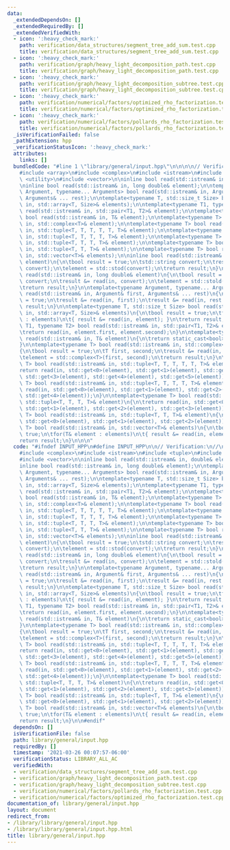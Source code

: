 ```yaml
---
data:
  _extendedDependsOn: []
  _extendedRequiredBy: []
  _extendedVerifiedWith:
  - icon: ':heavy_check_mark:'
    path: verification/data_structures/segment_tree_add_sum.test.cpp
    title: verification/data_structures/segment_tree_add_sum.test.cpp
  - icon: ':heavy_check_mark:'
    path: verification/graph/heavy_light_decomposition_path.test.cpp
    title: verification/graph/heavy_light_decomposition_path.test.cpp
  - icon: ':heavy_check_mark:'
    path: verification/graph/heavy_light_decomposition_subtree.test.cpp
    title: verification/graph/heavy_light_decomposition_subtree.test.cpp
  - icon: ':heavy_check_mark:'
    path: verification/numerical/factors/optimized_rho_factorization.test.cpp
    title: verification/numerical/factors/optimized_rho_factorization.test.cpp
  - icon: ':heavy_check_mark:'
    path: verification/numerical/factors/pollards_rho_factorization.test.cpp
    title: verification/numerical/factors/pollards_rho_factorization.test.cpp
  _isVerificationFailed: false
  _pathExtension: hpp
  _verificationStatusIcon: ':heavy_check_mark:'
  attributes:
    links: []
  bundledCode: "#line 1 \"library/general/input.hpp\"\n\n\n\n// Verification:\n//\n\
    #include <array>\n#include <complex>\n#include <istream>\n#include <tuple>\n#include\
    \ <utility>\n#include <vector>\n\ninline bool read(std::istream& in, double& element);\n\
    \ninline bool read(std::istream& in, long double& element);\n\ntemplate<typename\
    \ Argument, typename... Arguments> bool read(std::istream& in, Argument& first,\
    \ Arguments& ... rest);\n\ntemplate<typename T, std::size_t Size> bool read(std::istream&\
    \ in, std::array<T, Size>& elements);\n\ntemplate<typename T1, typename T2> bool\
    \ read(std::istream& in, std::pair<T1, T2>& element);\n\ntemplate<typename T>\
    \ bool read(std::istream& in, T& element);\n\ntemplate<typename T> bool read(std::istream&\
    \ in, std::complex<T>& element);\n\ntemplate<typename T> bool read(std::istream&\
    \ in, std::tuple<T, T, T, T, T, T>& element);\n\ntemplate<typename T> bool read(std::istream&\
    \ in, std::tuple<T, T, T, T, T>& element);\n\ntemplate<typename T> bool read(std::istream&\
    \ in, std::tuple<T, T, T, T>& element);\n\ntemplate<typename T> bool read(std::istream&\
    \ in, std::tuple<T, T, T>& element);\n\ntemplate<typename T> bool read(std::istream&\
    \ in, std::vector<T>& elements);\n\ninline bool read(std::istream& in, double&\
    \ element)\n{\n\tbool result = true;\n\tstd::string convert;\n\tresult &= read(in,\
    \ convert);\n\telement = std::stod(convert);\n\treturn result;\n}\n\ninline bool\
    \ read(std::istream& in, long double& element)\n{\n\tbool result = true;\n\tstd::string\
    \ convert;\n\tresult &= read(in, convert);\n\telement = std::stold(convert);\n\
    \treturn result;\n}\n\ntemplate<typename Argument, typename... Arguments> bool\
    \ read(std::istream& in, Argument& first, Arguments& ... rest)\n{\n\tbool result\
    \ = true;\n\tresult &= read(in, first);\n\tresult &= read(in, rest...);\n\treturn\
    \ result;\n}\n\ntemplate<typename T, std::size_t Size> bool read(std::istream&\
    \ in, std::array<T, Size>& elements)\n{\n\tbool result = true;\n\tfor(T& element\
    \ : elements)\n\t{ result &= read(in, element); }\n\treturn result;\n}\n\ntemplate<typename\
    \ T1, typename T2> bool read(std::istream& in, std::pair<T1, T2>& element)\n{\n\
    \treturn read(in, element.first, element.second);\n}\n\ntemplate<typename T> bool\
    \ read(std::istream& in, T& element)\n{\n\treturn static_cast<bool>(in >> element);\n\
    }\n\ntemplate<typename T> bool read(std::istream& in, std::complex<T>& element)\n\
    {\n\tbool result = true;\n\tT first, second;\n\tresult &= read(in, first, second);\n\
    \telement = std::complex<T>(first, second);\n\treturn result;\n}\n\ntemplate<typename\
    \ T> bool read(std::istream& in, std::tuple<T, T, T, T, T, T>& element)\n{\n\t\
    return read(in, std::get<0>(element), std::get<1>(element), std::get<2>(element),\
    \ std::get<3>(element), std::get<4>(element), std::get<5>(element));\n}\n\ntemplate<typename\
    \ T> bool read(std::istream& in, std::tuple<T, T, T, T, T>& element)\n{\n\treturn\
    \ read(in, std::get<0>(element), std::get<1>(element), std::get<2>(element), std::get<3>(element),\
    \ std::get<4>(element));\n}\n\ntemplate<typename T> bool read(std::istream& in,\
    \ std::tuple<T, T, T, T>& element)\n{\n\treturn read(in, std::get<0>(element),\
    \ std::get<1>(element), std::get<2>(element), std::get<3>(element));\n}\n\ntemplate<typename\
    \ T> bool read(std::istream& in, std::tuple<T, T, T>& element)\n{\n\treturn read(in,\
    \ std::get<0>(element), std::get<1>(element), std::get<2>(element));\n}\n\ntemplate<typename\
    \ T> bool read(std::istream& in, std::vector<T>& elements)\n{\n\tbool result =\
    \ true;\n\tfor(T& element : elements)\n\t{ result &= read(in, element); }\n\t\
    return result;\n}\n\n\n"
  code: "#ifndef INPUT_HPP\n#define INPUT_HPP\n\n// Verification:\n//\n#include <array>\n\
    #include <complex>\n#include <istream>\n#include <tuple>\n#include <utility>\n\
    #include <vector>\n\ninline bool read(std::istream& in, double& element);\n\n\
    inline bool read(std::istream& in, long double& element);\n\ntemplate<typename\
    \ Argument, typename... Arguments> bool read(std::istream& in, Argument& first,\
    \ Arguments& ... rest);\n\ntemplate<typename T, std::size_t Size> bool read(std::istream&\
    \ in, std::array<T, Size>& elements);\n\ntemplate<typename T1, typename T2> bool\
    \ read(std::istream& in, std::pair<T1, T2>& element);\n\ntemplate<typename T>\
    \ bool read(std::istream& in, T& element);\n\ntemplate<typename T> bool read(std::istream&\
    \ in, std::complex<T>& element);\n\ntemplate<typename T> bool read(std::istream&\
    \ in, std::tuple<T, T, T, T, T, T>& element);\n\ntemplate<typename T> bool read(std::istream&\
    \ in, std::tuple<T, T, T, T, T>& element);\n\ntemplate<typename T> bool read(std::istream&\
    \ in, std::tuple<T, T, T, T>& element);\n\ntemplate<typename T> bool read(std::istream&\
    \ in, std::tuple<T, T, T>& element);\n\ntemplate<typename T> bool read(std::istream&\
    \ in, std::vector<T>& elements);\n\ninline bool read(std::istream& in, double&\
    \ element)\n{\n\tbool result = true;\n\tstd::string convert;\n\tresult &= read(in,\
    \ convert);\n\telement = std::stod(convert);\n\treturn result;\n}\n\ninline bool\
    \ read(std::istream& in, long double& element)\n{\n\tbool result = true;\n\tstd::string\
    \ convert;\n\tresult &= read(in, convert);\n\telement = std::stold(convert);\n\
    \treturn result;\n}\n\ntemplate<typename Argument, typename... Arguments> bool\
    \ read(std::istream& in, Argument& first, Arguments& ... rest)\n{\n\tbool result\
    \ = true;\n\tresult &= read(in, first);\n\tresult &= read(in, rest...);\n\treturn\
    \ result;\n}\n\ntemplate<typename T, std::size_t Size> bool read(std::istream&\
    \ in, std::array<T, Size>& elements)\n{\n\tbool result = true;\n\tfor(T& element\
    \ : elements)\n\t{ result &= read(in, element); }\n\treturn result;\n}\n\ntemplate<typename\
    \ T1, typename T2> bool read(std::istream& in, std::pair<T1, T2>& element)\n{\n\
    \treturn read(in, element.first, element.second);\n}\n\ntemplate<typename T> bool\
    \ read(std::istream& in, T& element)\n{\n\treturn static_cast<bool>(in >> element);\n\
    }\n\ntemplate<typename T> bool read(std::istream& in, std::complex<T>& element)\n\
    {\n\tbool result = true;\n\tT first, second;\n\tresult &= read(in, first, second);\n\
    \telement = std::complex<T>(first, second);\n\treturn result;\n}\n\ntemplate<typename\
    \ T> bool read(std::istream& in, std::tuple<T, T, T, T, T, T>& element)\n{\n\t\
    return read(in, std::get<0>(element), std::get<1>(element), std::get<2>(element),\
    \ std::get<3>(element), std::get<4>(element), std::get<5>(element));\n}\n\ntemplate<typename\
    \ T> bool read(std::istream& in, std::tuple<T, T, T, T, T>& element)\n{\n\treturn\
    \ read(in, std::get<0>(element), std::get<1>(element), std::get<2>(element), std::get<3>(element),\
    \ std::get<4>(element));\n}\n\ntemplate<typename T> bool read(std::istream& in,\
    \ std::tuple<T, T, T, T>& element)\n{\n\treturn read(in, std::get<0>(element),\
    \ std::get<1>(element), std::get<2>(element), std::get<3>(element));\n}\n\ntemplate<typename\
    \ T> bool read(std::istream& in, std::tuple<T, T, T>& element)\n{\n\treturn read(in,\
    \ std::get<0>(element), std::get<1>(element), std::get<2>(element));\n}\n\ntemplate<typename\
    \ T> bool read(std::istream& in, std::vector<T>& elements)\n{\n\tbool result =\
    \ true;\n\tfor(T& element : elements)\n\t{ result &= read(in, element); }\n\t\
    return result;\n}\n\n#endif"
  dependsOn: []
  isVerificationFile: false
  path: library/general/input.hpp
  requiredBy: []
  timestamp: '2021-03-26 00:07:57-06:00'
  verificationStatus: LIBRARY_ALL_AC
  verifiedWith:
  - verification/data_structures/segment_tree_add_sum.test.cpp
  - verification/graph/heavy_light_decomposition_path.test.cpp
  - verification/graph/heavy_light_decomposition_subtree.test.cpp
  - verification/numerical/factors/pollards_rho_factorization.test.cpp
  - verification/numerical/factors/optimized_rho_factorization.test.cpp
documentation_of: library/general/input.hpp
layout: document
redirect_from:
- /library/library/general/input.hpp
- /library/library/general/input.hpp.html
title: library/general/input.hpp
---
```

